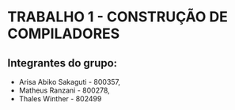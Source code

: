 # TRABALHO 1 - CONSTRUÇÃO DE COMPILADORES

## Integrantes do grupo:
 * Arisa Abiko Sakaguti - 800357,
 * Matheus Ranzani - 800278,
 * Thales Winther - 802499
